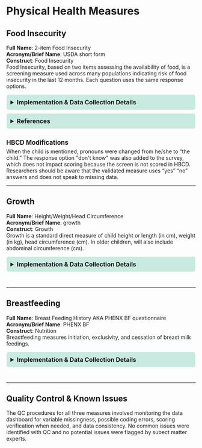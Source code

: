# Physical Health Measures

## Food Insecurity
**Full Name**: 2-item Food Insecurity   
**Acronym/Brief Name**: USDA short form  
**Construct**: Food Insecurity   
Food Insecurity, based on two items assessing the availability of food, is a screening measure used across many populations indicating risk of food insecurity in the last 12 months. Each question uses the same response options.  

<details>
<summary>Implementation & Data Collection Details</summary>
<ul>
<br>
<p><strong>Method of Administration</strong>: Remote survey <br />
<strong>REDCap Form Name</strong>: sed_cg_foodins <br />
<strong>Pilot Data Dictionary</strong>: 2-Item Food Insecurity <br />
<strong>Spanish Translation</strong>: Translated for HBCD by BURG <br />
<strong>Child Specific/Unspecific Form</strong>: Child Specific <br />
<strong>Respondent:</strong> Caregiver <br />
<strong>Visits</strong>: V02 (0-1 months), V03 (3-9 months) <br />
<strong>Estimated length of time for completion</strong>: 1 minute</p>
</details>

<details>
<summary>References</summary>
<br>
<ul>
<li>Hager, E. R., Quigg, A. M., Black, M. M., Coleman, S. M., Heeren, T., Rose-Jacobs, R., Cook, J. T., Ettinger de Cuba, S. A., Casey, P. H., Chilton, M., Cutts, D. B., Meyers, A. F., &amp; Frank, D. A. (2010). Development and validity of a 2-item screen to identify families at risk for food insecurity. <em>Pediatrics</em>, 126(1), e26-32. <a href="https://doi.org/10.1542/peds.2009-3146">https://doi.org/10.1542/peds.2009-3146</a></li>
</ul>
</details>
<br>

<p style="font-size: 1.2em; margin: 0 0 5px;"><b>HBCD Modifications</b></p>
When the child is mentioned, pronouns were changed from he/she to “the child.” The response option "don't know" was also added to the survey, which does not impact scoring because the screen is not scored in HBCD. Researchers should be aware that the validated measure uses “yes” “no” answers and does not speak to missing data. 

--------------

## Growth
**Full Name**: Height/Weight/Head Circumference       
**Acronym/Brief Name**: growth    
**Construct**: Growth       
Growth is a standard direct measure of child height or length (in cm), weight (in kg), head circumference (cm). In older children, will also include abdominal circumference (cm).     

<details>
<summary>Implementation & Data Collection Details</summary>
<ul>
<br>
<p><strong>Method of Administration</strong>: Direct measure in person <br />
<strong>REDCap Form Name</strong>: N/A (entered into Loris) <br />
<strong>Pilot Data Dictionary</strong>: Height/Weight/Head Circumference <br />
<strong>Child Specific/Unspecific Form</strong>: Child Specific <br />
<strong>Visits</strong>: V02 (0-1 months), V03 (3-9 months), V04 (9-15 months), V06 (15-30 months), V08 (31-45 months) <br />
<strong>Estimated length of time for completion</strong>: 5 minutes</p>
</details>
<br>

--------------

## Breastfeeding
**Full Name**: Breast Feeding History AKA PHENX BF questionnaire    
**Acronym/Brief Name**: PHENX BF    
**Construct**: Nutrition        
Breastfeeding measures initiation, exclusivity, and cessation of breast milk feedings.   

<details>
<summary>Implementation & Data Collection Details</summary>
<ul>
<br>
<p><strong>Method of Administration</strong>: Parent survey (remote) <br />
<strong>REDCap Form Name</strong>: ph_cg_phx_i_bfh <br />
<strong>Pilot Data Dictionary</strong>: Breast Feeding History <br />
<strong>Spanish Translation</strong>: Translated for HBCD by BURG <br />
<strong>Child Specific/Unspecific Form</strong>: Child Specific <br />
<strong>Respondent:</strong> Caregiver <br />
<strong>Visits</strong>: Visit 2 (0-1 months), Visit 3 (3-9 months), Visit 4 (9-15 months), Visit 6 (15-30 months), Visit 8 (31-45 months) <br />
<strong>Estimated length of time for completion</strong>: 1 minute</p>
</details>
<br>

--------------
## Quality Control & Known Issues
The QC procedures for all three measures involved monitoring the data dashboard for variable missingness, possible coding errors, scoring verification when needed, and data consistency. No common issues were identified with QC and no potential issues were flagged by subect matter experts.


<!DOCTYPE html>
<html lang="en">
<head>
  <meta charset="UTF-8">
  <meta name="viewport" content="width=device-width, initial-scale=1.0">
  <title>REFERENCES</title>
  <style>
    .collapsible {
      background-color: #7cceb399;
      padding: 10px;
      margin: 10px 0;
      border-radius: 5px;
    }
    details {
      background-color: #7cceb366;
      padding: 10px;
      margin: 10px 1;
      border-radius: 5px;
    }
    summary {
      font-size: 16px;
      font-weight: bold;
      cursor: pointer;
    }
    a {
      color: #007BFF;
      text-decoration: none;
    }
  </style>
</html>